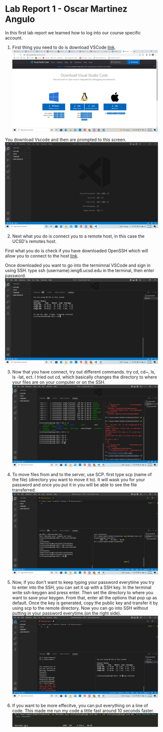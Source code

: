 # Lab Report 1 - Oscar Martinez Angulo 
In this first lab report we learned how to log into our course specific account.

1. First thing you need to do is download VSCode [link](https://code.visualstudio.com/). ![image](/images/image3.png)

You download Vscode and then are prompted to this screen.![image](/images/image4.png)

2. Next what you do is connect you to a remote host, in this case the UCSD's remotes host.

First what you do is check if you have downloaded OpenSSH which will allow you to connect to the host [link](https://docs.microsoft.com/en-us/windows-server/administration/openssh/openssh_install_firstuse). 

Once downloaded you want to go into the termimnal VSCode and sign in using SSH. type ssh (username).ieng6.ucsd.edu in the terminal, then enter password. ![image](/images/image2.png)

3. Now that you have connect, try out different commands. try cd, cd~, ls, ls -lat, ect. I tried out cd, which basically changes the directory to where your files are on your computer or on the SSH. ![image](/images/image5.png)


4. To move files from and to the server, use SCP. first type scp (name of the file) (directory you want to move it to). It will wask you for your password and once you put it in you will be able to see the file transferred. ![image](/images/image1.png)

5. Now, if you don't want to keep typing your password everytime you try to enter into the SSH, you can set it up with a SSH key. In the terminal write ssh-keygen and press enter. Then set the directory to where you want to save your keygen. From that, enter all the options that pop up as default. Once the key is generated, copy the public key and transfer it by using scp to the remote directory. Now you can go into SSH without putting in your password everytime.(on the right side). ![image](/images/image6.png)

6. If you want to be more effecitve, you can put everything on a line of code. This made me run my code a little fast around 10 seconds faster.![image](/images/images/Screenshot%20(252).png)